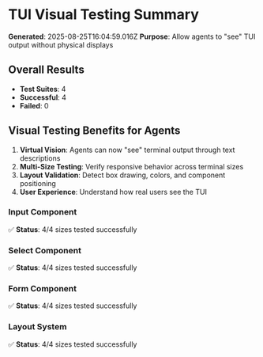 # TUI Visual Testing Summary

**Generated**: 2025-08-25T16:04:59.016Z
**Purpose**: Allow agents to "see" TUI output without physical displays

## Overall Results

- **Test Suites**: 4
- **Successful**: 4
- **Failed**: 0

## Visual Testing Benefits for Agents

1. **Virtual Vision**: Agents can now "see" terminal output through text descriptions
2. **Multi-Size Testing**: Verify responsive behavior across terminal sizes
3. **Layout Validation**: Detect box drawing, colors, and component positioning
4. **User Experience**: Understand how real users see the TUI

### Input Component
✅ **Status**: 4/4 sizes tested successfully

### Select Component
✅ **Status**: 4/4 sizes tested successfully

### Form Component
✅ **Status**: 4/4 sizes tested successfully

### Layout System
✅ **Status**: 4/4 sizes tested successfully

